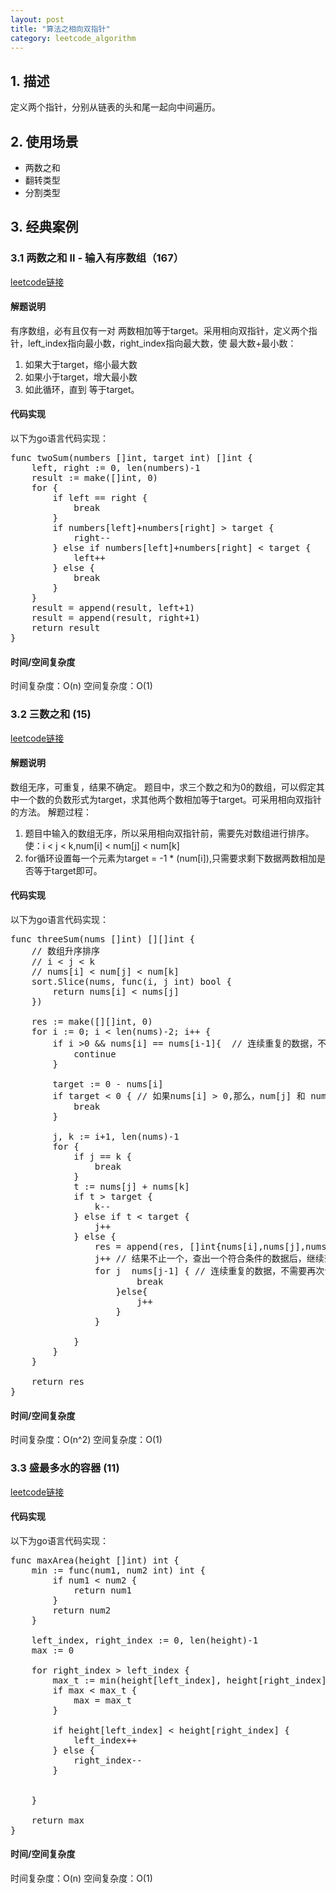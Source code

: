 ```yaml
---
layout: post
title: "算法之相向双指针"
category: leetcode_algorithm 
---
```


## 1. 描述
定义两个指针，分别从链表的头和尾一起向中间遍历。

## 2. 使用场景
- 两数之和
- 翻转类型
- 分割类型

## 3. 经典案例
### 3.1 两数之和 II - 输入有序数组（167）
[leetcode链接](https://leetcode.cn/problems/two-sum-ii-input-array-is-sorted/)

####  解题说明
有序数组，必有且仅有一对 两数相加等于target。采用相向双指针，定义两个指针，left_index指向最小数，right_index指向最大数，使 最大数+最小数：
1. 如果大于target，缩小最大数
2. 如果小于target，增大最小数
3. 如此循环，直到 等于target。

#### 代码实现
以下为go语言代码实现：
<pre>
func twoSum(numbers []int, target int) []int {
	left, right := 0, len(numbers)-1
	result := make([]int, 0)
	for {
		if left == right {
			break
		}
		if numbers[left]+numbers[right] > target {
			right--
		} else if numbers[left]+numbers[right] < target {
			left++
		} else {
			break
		}
	}
	result = append(result, left+1)
	result = append(result, right+1)
	return result
}
</pre>

#### 时间/空间复杂度
时间复杂度：O(n)
空间复杂度：O(1)

### 3.2 三数之和 (15)
[leetcode链接](https://leetcode.cn/problems/3sum/)

#### 解题说明
数组无序，可重复，结果不确定。
题目中，求三个数之和为0的数组，可以假定其中一个数的负数形式为target，求其他两个数相加等于target。可采用相向双指针的方法。
解题过程：
1. 题目中输入的数组无序，所以采用相向双指针前，需要先对数组进行排序。使：i < j < k,num[i] < num[j] < num[k]
2. for循环设置每一个元素为target = -1 * (num[i]),只需要求剩下数据两数相加是否等于target即可。

#### 代码实现
以下为go语言代码实现：
<pre>
func threeSum(nums []int) [][]int {
	// 数组升序排序
	// i < j < k
	// nums[i] < num[j] < num[k]
	sort.Slice(nums, func(i, j int) bool {
		return nums[i] < nums[j]
	})

	res := make([][]int, 0)
	for i := 0; i < len(nums)-2; i++ {
        if i >0 && nums[i] == nums[i-1]{  // 连续重复的数据，不需要再次计算
            continue 
        }

		target := 0 - nums[i]
        if target < 0 { // 如果nums[i] > 0,那么，num[j] 和 nums[k] 一定也大于0，后续未计算到的数据也都是大于0的，所以直接break
            break
        }

        j, k := i+1, len(nums)-1
		for {
			if j == k {
				break
			}
			t := nums[j] + nums[k]
			if t > target {
				k--
			} else if t < target {
				j++
			} else {
				res = append(res, []int{nums[i],nums[j],nums[k]})
                j++ // 结果不止一个，查出一个符合条件的数据后，继续查找下一个符合条件的数组
                for j <k {
                    if nums[j] > nums[j-1] { // 连续重复的数据，不需要再次计算
                        break
                    }else{
                        j++
                    }
                }
                
			}
		}
	}

	return res
}
</pre>

#### 时间/空间复杂度
时间复杂度：O(n^2)
空间复杂度：O(1)

### 3.3 盛最多水的容器 (11)
[leetcode链接](https://leetcode.cn/problems/container-with-most-water/description/)

#### 代码实现
以下为go语言代码实现：
<pre>
func maxArea(height []int) int {
	min := func(num1, num2 int) int {
		if num1 < num2 {
			return num1
		}
		return num2
	}

	left_index, right_index := 0, len(height)-1
	max := 0
    
	for right_index > left_index {
		max_t := min(height[left_index], height[right_index]) * (right_index - left_index)
		if max < max_t {
			max = max_t
		}

		if height[left_index] < height[right_index] {
			left_index++
		} else {
			right_index--
		}


	}

	return max
}
</pre>

#### 时间/空间复杂度
时间复杂度：O(n)
空间复杂度：O(1)